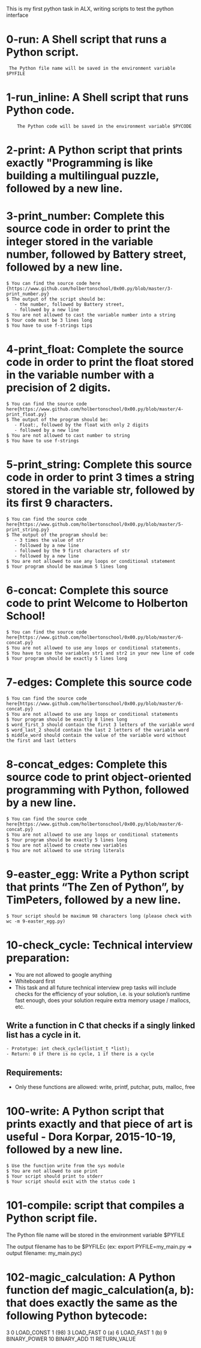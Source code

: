 This is my first python task in ALX, writing scripts to test the python interface

# 0-run: A Shell script that runs a Python script.
	 The Python file name will be saved in the environment variable $PYFILE

# 1-run_inline: A Shell script that runs Python code.
		The Python code will be saved in the environment variable $PYCODE

# 2-print: A Python script that prints exactly "Programming is like building a multilingual puzzle, followed by a new line.

# 3-print_number: Complete this source code in order to print the integer stored in the variable number, followed by Battery street, followed by a new line.
    $ You can find the source code here {https://www.github.com/holbertonschool/0x00.py/blob/master/3-print_number.py}
    $ The output of the script should be:
       - the number, followed by Battery street,
       - followed by a new line
    $ You are not allowed to cast the variable number into a string
    $ Your code must be 3 lines long
    $ You have to use f-strings tips

# 4-print_float: Complete the source code in order to print the float stored in the variable number with a precision of 2 digits.
    $ You can find the source code here{https://www.github.com/holbertonschool/0x00.py/blob/master/4-print_float.py}
    $ The output of the program should be:
       - Float:, followed by the float with only 2 digits
       - followed by a new line
    $ You are not allowed to cast number to string
    $ You have to use f-strings

# 5-print_string: Complete this source code in order to print 3 times a string stored in the variable str, followed by its first 9 characters.
    $ You can find the source code here{https://www.github.com/holbertonschool/0x00.py/blob/master/5-print_string.py}
    $ The output of the program should be:
       - 3 times the value of str
       - followed by a new line
       - followed by the 9 first characters of str
       - followed by a new line
    $ You are not allowed to use any loops or conditional statement
    $ Your program should be maximum 5 lines long

# 6-concat: Complete this source code to print Welcome to Holberton School!
    $ You can find the source code here{https://www.github.com/holbertonschool/0x00.py/blob/master/6-concat.py}
    $ You are not allowed to use any loops or conditional statements.
    $ You have to use the variables str1 and str2 in your new line of code
    $ Your program should be exactly 5 lines long

# 7-edges: Complete this source code
    $ You can find the source code here{https://www.github.com/holbertonschool/0x00.py/blob/master/6-concat.py}
    $ You are not allowed to use any loops or conditional statements
    $ Your program should be exactly 8 lines long
    $ word_first_3 should contain the first 3 letters of the variable word
    $ word_last_2 should contain the last 2 letters of the variable word
    $ middle_word should contain the value of the variable word without the first and last letters

# 8-concat_edges: Complete this source code to print object-oriented programming with Python, followed by a new line.

    $ You can find the source code here{https://www.github.com/holbertonschool/0x00.py/blob/master/6-concat.py}
    $ You are not allowed to use any loops or conditional statements
    $ Your program should be exactly 5 lines long
    $ You are not allowed to create new variables
    $ You are not allowed to use string literals

# 9-easter_egg: Write a Python script that prints “The Zen of Python”, by TimPeters, followed by a new line.

    $ Your script should be maximum 98 characters long (please check with wc -m 9-easter_egg.py)

# 10-check_cycle: Technical interview preparation:

   - You are not allowed to google anything
   - Whiteboard first
   - This task and all future technical interview prep tasks will include checks for the efficiency of your solution, i.e. is your solution’s runtime fast enough, does your solution require extra memory usage / mallocs, etc.

## Write a function in C that checks if a singly linked list has a cycle in it.

    - Prototype: int check_cycle(listint_t *list);
    - Return: 0 if there is no cycle, 1 if there is a cycle

## Requirements:

   - Only these functions are allowed: write, printf, putchar, puts, malloc, free

# 100-write: A Python script that prints exactly and that piece of art is useful - Dora Korpar, 2015-10-19, followed by a new line.

    $ Use the function write from the sys module
    $ You are not allowed to use print
    $ Your script should print to stderr
    $ Your script should exit with the status code 1

# 101-compile: script that compiles a Python script file.

The Python file name will be stored in the environment variable $PYFILE

The output filename has to be $PYFILEc (ex: export PYFILE=my_main.py => output filename: my_main.pyc)

# 102-magic_calculation: A Python function def magic_calculation(a, b): that does exactly the same as the following Python bytecode:
 3           0 LOAD_CONST               1 (98)
              3 LOAD_FAST                0 (a)
              6 LOAD_FAST                1 (b)
              9 BINARY_POWER
             10 BINARY_ADD
             11 RETURN_VALUE

